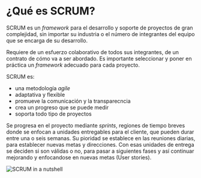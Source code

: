 # ¿Qué es SCRUM?

SCRUM es un *framework* para el desarrollo y soporte de proyectos de gran complejidad, sin importar su industria o el número de integrantes del equipo que se encarga de su desarrollo.

Requiere de un esfuerzo colaborativo de todos sus integrantes, de un contrato de cómo va a ser abordado. Es importante seleccionar y poner en práctica un *framework* adecuado para cada proyecto.

SCRUM es:

* una metodología *agile*
* adaptativa y flexible
* promueve la comunicación y la transparecncia
* crea un progreso que se puede medir
* soporta todo tipo de proyectos

Se progresa en el proyecto mediante *sprints*, regiones de tiempo breves donde se enfocan a unidades entregables para el cliente, que pueden durar entre una o seis semanas. Su pioridad se establece en las reuniones diarias, para establecer nuevas metas y direcciones. Con esas unidades de entrega se deciden si son válidas o no, para pasar a siguientes fases y así continuar mejorando y enfocandose en nuevas metas (User stories).

![SCRUM in a nutshell](http://home.gregoryheller.com/sites/gregoryheller.com/files/scrum_visualized.png)
